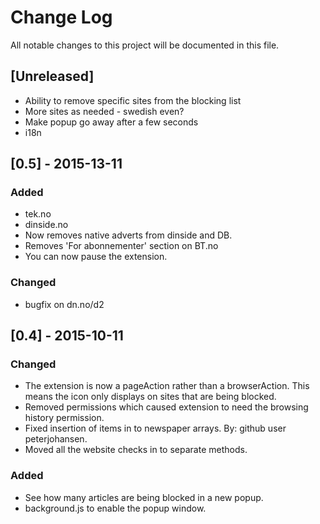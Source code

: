 # Change Log
All notable changes to this project will be documented in this file. 

## [Unreleased]
- Ability to remove specific sites from the blocking list
- More sites as needed - swedish even?
- Make popup go away after a few seconds
- i18n


## [0.5] - 2015-13-11
### Added
- tek.no
- dinside.no
- Now removes native adverts from dinside and DB.
- Removes 'For abonnementer' section on BT.no
- You can now pause the extension.

### Changed
- bugfix on dn.no/d2

## [0.4] - 2015-10-11
### Changed 
- The extension is now a pageAction rather than a browserAction. This means the icon only displays on sites that are being blocked. 
- Removed permissions which caused extension to need the browsing history permission. 
- Fixed insertion of items in to newspaper arrays. By: github user peterjohansen.
- Moved all the website checks in to separate methods. 

### Added
- See how many articles are being blocked in a new popup.
- background.js to enable the popup window.
